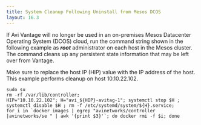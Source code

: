 ```yaml
---
title: System Cleanup Following Uninstall from Mesos DCOS
layout: 16.3
---
```

If Avi Vantage will no longer be used in an on-premises Mesos Datacenter Operating System (DCOS) cloud, run the command string shown in the following example as ***root*** administrator on each host in the Mesos cluster. The command cleans up any persistent state information that may be left over from Vantage.

Make sure to replace the host IP (HIP) value with the IP address of the host. This example performs cleanup on host 10.10.22.102.

<pre class="command-line language-bash" data-output="3-100" white-space="pre"><code>sudo su
rm -rf /var/lib/controller; 
HIP="10.10.22.102"; H="avi_${HIP}-avitag-1"; systemctl stop $H ; systemctl disable $H ; rm -f /etc/systemd/system/${H}.service; 
for i in `docker images | egrep "avinetworks/controller |avinetworks/se " | awk '{print $3}'`; do docker rmi -f $i; done
</code></pre> 